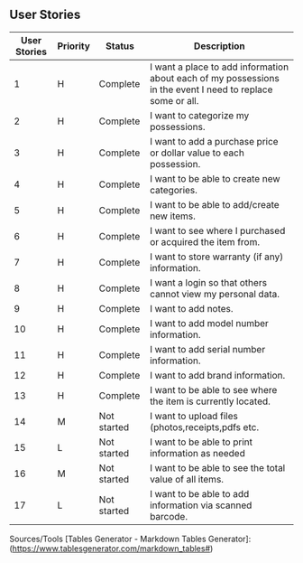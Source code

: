 ## User Stories

| User Stories 	| Priority 	| Status 	| Description                                                                                                                                                                                                                                                     	|
|--------------	|----------	|--------	|-----------------------------------------------------------------------------------------------------------------------------------------------------------------------------------------------------------------------------------------------------------------	|
| 1            	| H        	|      Complete  	|   I want a place to add information about each of my possessions in the event I need to replace some or all.                                                                                                                                                                      	|
| 2            	| H        	|      Complete  	|    I want to categorize my possessions.                                              
| 3            	| H        	|      Complete  	|    I want to add a purchase price or dollar value to each possession.                                                                                                                                                                                                             	|
| 4            	| H        	|      Complete  	|    I want to be able to create new categories.                                                                                                                                                                                                    	|
| 5            	| H        	|      Complete  	|    I want to be able to add/create new items.                                                                                   	|
| 6            	| H        	|      Complete  	|    I want to see where I purchased or acquired the item from.                                                                                                                                                                                                         	|
| 7            	| H        	|      Complete  	|    I want to store warranty (if any) information.                                                    	|                                                                                                                                                                               	|
| 8            	| H        	|      Complete  	|    I want a login so that others cannot view my personal data.                                                                                                                                               	|
| 9            	| H        	|      Complete  	|    I want to add notes.                                                                                                                       	|                                                                                                                                                                    	|
| 10           	| H        	|      Complete  	|    I want to add model number information.                                                                                                                    	|
| 11           	| H        	|      Complete  	|    I want to add serial number                                                information.                                                                                                                                                                                                                    	|
| 12           	| H        	|      Complete  	|    I want to add brand information.                                                                                                                                                             	|
| 13           	| H        	|      Complete  	|    I want to be able to see where the item is currently located.                                                                                                                                                                                                   	|
| 14           	| M       	|      Not started  	|    I want to  upload files (photos,receipts,pdfs etc.|                                                                                                                                                                        	|
| 15           	| L        	|      Not started  	|    I want to be able to print information as needed                                                                                                                                                                                                                	|
| 16           	| M        	|      Not started  	|    I want to be able to see the total value  of all items.                                               	|                                                                        
| 17           	| L        	|      Not started  	|     I want to be able to add information via scanned barcode.                                               	|                                                                              	                                                                                                                                                                                                                                           

Sources/Tools
[Tables Generator - Markdown Tables Generator]:(https://www.tablesgenerator.com/markdown_tables#)